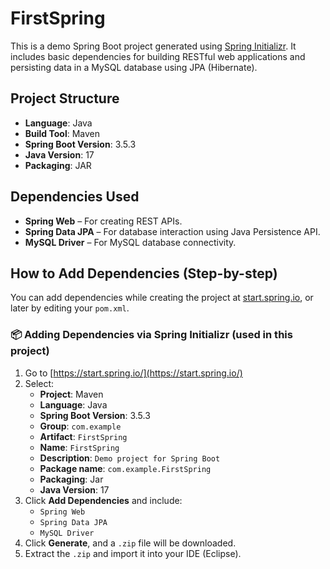 # FirstSpring

This is a demo Spring Boot project generated using [Spring Initializr](https://start.spring.io/). It includes basic dependencies for building RESTful web applications and persisting data in a MySQL database using JPA (Hibernate).

## Project Structure

- **Language**: Java
- **Build Tool**: Maven
- **Spring Boot Version**: 3.5.3
- **Java Version**: 17
- **Packaging**: JAR

## Dependencies Used

- **Spring Web** – For creating REST APIs.
- **Spring Data JPA** – For database interaction using Java Persistence API.
- **MySQL Driver** – For MySQL database connectivity.

## How to Add Dependencies (Step-by-step)

You can add dependencies while creating the project at [start.spring.io](https://start.spring.io/), or later by editing your `pom.xml`.

### 📦 Adding Dependencies via Spring Initializr (used in this project)

1. Go to [https://start.spring.io/](https://start.spring.io/)
2. Select:
   - **Project**: Maven
   - **Language**: Java
   - **Spring Boot Version**: 3.5.3
   - **Group**: `com.example`
   - **Artifact**: `FirstSpring`
   - **Name**: `FirstSpring`
   - **Description**: `Demo project for Spring Boot`
   - **Package name**: `com.example.FirstSpring`
   - **Packaging**: Jar
   - **Java Version**: 17
3. Click **Add Dependencies** and include:
   - `Spring Web`
   - `Spring Data JPA`
   - `MySQL Driver`
4. Click **Generate**, and a `.zip` file will be downloaded.
5. Extract the `.zip` and import it into your IDE (Eclipse).
